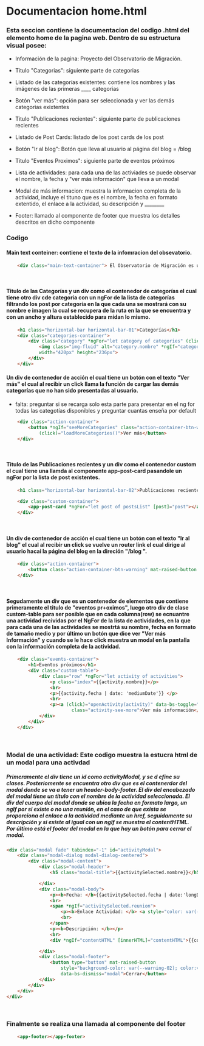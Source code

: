 # Documentacion home.html

### Esta seccion contiene la documentacion del codigo .html del elemento home de la pagina web. Dentro de su estructura visual posee: 
* Información de la pagina: Proyecto del Observatorio de Migración.
*  Titulo "Categorias": siguiente parte de categorias
*  Listado de las categorías existentes: contiene los nombres y las imágenes de las primeras ____ categorias 
*  Botón "ver más": opción para ser seleccionada y ver las demás categorias exixtentes   
* Titulo "Publicaciones recientes": siguiente parte de publicaciones recientes
* Listado de Post Cards: listado de los post cards de los post
* Botón "Ir al blog": Botón que lleva al usuario al página del blog = /blog
* Titulo "Eventos Proximos": siguiente parte de eventos próximos
* Lista de actividades: para cada una de las activiades se puede observar el nombre, la fecha y "ver más información" que lleva a un modal
* Modal de más informacion: muestra la informacion completa de la actividad, incluye el tituno que es el nombre, la fecha en formato extentido, el enlace a la actividad, su descripción y ________

* Footer: llamado al componente de footer que muestra los detalles descritos en dicho componente

### Codigo

#### Main text conteiner: contiene el texto de la infomracion del obsevatorio.

``` html 
    <div class="main-text-container"> El Observatorio de Migración es un proyecto ... </div>
```
<br/>

#### Titulo de las Categorías y un div como el contenedor de categorías el cual tiene otro div cde categoria con un ngFor de la lista de categorías filtrando los post por categoría en la que cada una se mostrará con su nombre e imagen la cual se recupera de la ruta en la que se encuentra  y con un ancho y altura establecido para midan lo mismo.

``` html
    <h1 class="horizontal-bar horizontal-bar-01">Categorías</h1>
    <div class="categories-container">
        <div class="category" *ngFor="let category of categories" (click)="filterPostsByCategory(category)">
            <img class="img-fluid" alt="category.nombre" *ngIf="category.imagen" src="{{category.imagen.formats.small.url}}"
            width="420px" height="236px">
        </div>
    </div>
```

#### Un div de contenedor de acción el cual tiene un botón con el texto "Ver más" el cual al recibir un click llama la función de cargar las demás categorías que no han sido presentadas al usuario. 
  * falta: preguntar si se recarga solo esta parte para presentar en el ng for todas las categotías disponibles y preguntar cuantas enseña por default 

``` html
    <div class="action-container">
        <button *ngIf="seeMoreCategories" class="action-container-btn-warning" mat-raised-button
            (click)="loadMoreCategories()">Ver más</button>
    </div>
```

<br/> 

#### Titulo de las Publicaciones recientes y un div como el contenedor custom el cual tiene una llamda al  componente  app-post-card pasandole un ngFor por la lista de post existentes.

``` html
    <h1 class="horizontal-bar horizontal-bar-02">Publicaciones recientes</h1>

    <div class="custom-container">
        <app-post-card *ngFor="let post of postsList" [post]="post"></app-post-card>
    </div>
```

 <br/>


#### Un div de contenedor de acción el cual tiene un botón con el texto "Ir al blog" el cual al recibir un click se vuelve un router link el cual dirige al usuario hacai la página del blog en la direción "/blog ". 

``` html
    <div class="action-container">
        <button class="action-container-btn-warning" mat-raised-button routerLink="/blog">Ir al blog</button>
    </div>
```
<br/>

#### Segudamente un div que es un contenedor de elementos que contiene primeramente el titulo de "eventos pr+oximos", luego otro div  de clase custom-table para ser posible que en cada columna(row) se ecnuantre una actividad recividas por el NgFor de la lista de actividades, en la que para cada una de las actividades se mostrtá su nombre, fecha en formato de tamaño medio y por último un botón que dice ver "Ver más Información" y cuando se le hace click muestra un modal en la pantalla con la información completa de la actividad.

``` html
    <div class="events-container">
        <h1>Eventos próximos</h1>
        <div class="custom-table">
            <div class="row" *ngFor="let activity of activities">
                <p class="index">{{activity.nombre}}</p>
                <br>
                <p>{{activity.fecha | date: 'mediumDate'}} </p>
                <br>
                <p><a (click)="openActivity(activity)" data-bs-toggle="modal" data-bs-target="#activityModal"
                        class="activity-see-more">Ver más información</a></p>
            </div>
        </div>
    </div>
```
<br/>

### Modal de una actividad: Este codigo muestra la estucra html de un modal para una activdad
#####  Primeramente el div tiene un id como activityModal, y se d efine su clases. Posteriomente se encuentra otro div que es el contenerdor del modal donde se va a tener un header-body-footer. El div del encabezado del modal tiene un titulo con el nombre de la actividad seleccionada. El div del cuerpo del modal donde se ubica la fecha en formato largo, un ngIf por si existe o no una reunión, en el caso de que exista se proporciona el enlace a la actividad  mediante un href, seguidamente su descripción y si existe al igual con un ngIf se muestra el contentHTML. Por último está el footer del modal en la que hay un botón para cerrar el modal.

``` html
<div class="modal fade" tabindex="-1" id="activityModal">
    <div class="modal-dialog modal-dialog-centered">
        <div class="modal-content">
            <div class="modal-header">
                <h5 class="modal-title">{{activitySelected.nombre}}</h5>

            </div>
            <div class="modal-body">
                <p><b>Fecha: </b>{{activitySelected.fecha | date:'longDate'}}</p>
                <br>
                <span *ngIf="activitySelected.reunion">
                    <p><b>Enlace Actividad: </b> <a style="color: var(--warning-01)" href="http://{{activitySelected.reunion}}">{{activitySelected.reunion}}</a></p>
                    <br>
                </span>
                <p><b>Descripción: </b></p>
                <br>
                <div *ngIf="contentHTML" [innerHTML]="contentHTML">{{contentHTML}}</div>

            </div>
            <div class="modal-footer">
                <button type="button" mat-raised-button
                    style="background-color: var(--warning-02); color:var(--font-4);"
                    data-bs-dismiss="modal">Cerrar</button>
            </div>
        </div>
    </div>
</div>
```
<br/>

### Finalmente se realiza una llamada al componente del footer

```  html
    <app-footer></app-footer>
```

